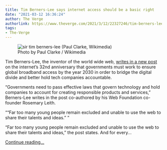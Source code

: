 ```yaml
---
title: Tim Berners-Lee says internet access should be a basic right
date: "2021-03-12 16:36:24"
author: The Verge
authorlink: https://www.theverge.com/2021/3/12/22327246/tim-berners-lee-world-wide-web-internet-access-basic-right
tags:
- The-Verge
---
```

<figure>
      <img alt="sir tim berners-lee (Paul Clarke, Wikimedia)" src="https://cdn.vox-cdn.com/thumbor/PWeWIfyPtOiRvzL3XzLZLAGlM6k=/1x0:1600x1066/1310x873/cdn.vox-cdn.com/uploads/chorus_image/image/68955901/Sir_Tim_Berners-Lee.0.0.jpg" />
        <figcaption>Photo by Paul Clarke / Wikimedia</figcaption>
    </figure>

  <p id="jpOyH2">Tim Berners-Lee, the inventor of the world wide web, <a href="https://webfoundation.org/2021/03/web-birthday-32/">writes in a new post</a> on the internet’s 32nd anniversary that governments must work to ensure global broadband access by the year 2030 in order to bridge the digital divide and better hold tech companies accountable.</p>
<p id="Rhfuh5">“Governments need to pass effective laws that govern technology and hold companies to account for creating responsible products and services,” Berners-Lee writes in the post co-authored by his Web Foundation co-founder Rosemary Leith. </p>
<div class="c-float-right"><aside id="QsNTyA"><q>“Far too many young people remain excluded and unable to use the web to share their talents and ideas.” </q></aside></div>
<p id="dHZAiw">“Far too many young people remain excluded and unable to use the web to share their talents and ideas,” the post states. And for every...</p>
  <p>
    <a href="https://www.theverge.com/2021/3/12/22327246/tim-berners-lee-world-wide-web-internet-access-basic-right">Continue reading&hellip;</a>
  </p>